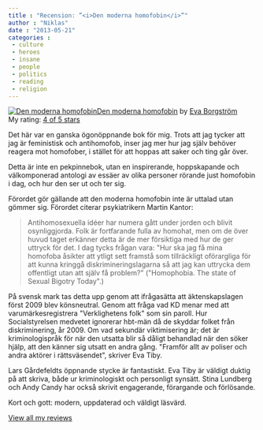 ```yaml
---
title : "Recension: ”<i>Den moderna homofobin</i>”"
author : "Niklas"
date : "2013-05-21"
categories : 
 - culture
 - heroes
 - insane
 - people
 - politics
 - reading
 - religion
---
```


[![Den moderna homofobin](http://d.gr-assets.com/books/1329800285m/12450255.jpg)](http://www.goodreads.com/book/show/12450255-den-moderna-homofobin)[Den moderna homofobin](http://www.goodreads.com/book/show/12450255-den-moderna-homofobin) by [Eva Borgström](http://www.goodreads.com/author/show/1712418.Eva_Borgstr_m)  
My rating: [4 of 5 stars](http://www.goodreads.com/review/show/281259899)  
  
Det här var en ganska ögonöppnande bok för mig. Trots att jag tycker att jag är feministisk och antihomofob, inser jag mer hur jag själv behöver reagera mot homofober, i stället för att hoppas att saker och ting går över.  
  
Detta är inte en pekpinnebok, utan en inspirerande, hoppskapande och välkomponerad antologi av essäer av olika personer rörande just homofobin i dag, och hur den ser ut och ter sig.  
  
Förordet gör gällande att den moderna homofobin inte är uttalad utan gömmer sig. Förordet citerar psykiatrikern Martin Kantor:  
  

> Antihomosexuella idéer har numera gått under jorden och blivit osynliggjorda. Folk är fortfarande fulla av homohat, men om de över huvud taget erkänner detta är de mer försiktiga med hur de ger uttryck för det. I dag tycks frågan vara: "Hur ska jag få mina homofoba åsikter att ytligt sett framstå som tillräckligt oförargliga för att kunna kringgå diskrimineringslagarna så att jag kan uttrycka dem offentligt utan att själv få problem?" ("Homophobia. The state of Sexual Bigotry Today".)

  
  
På svensk mark tas detta upp genom att ifrågasätta att äktenskapslagen först 2009 blev könsneutral. Genom att fråga vad KD menar med att varumärkesregistrera "Verklighetens folk" som sin paroll. Hur Socialstyrelsen medvetet ignorerar hbt-män då de skyddar folket från diskriminering, år 2009. Om vad sekundär viktimisering är; det är kriminologispråk för när den utsatta blir så dåligt behandlad när den söker hjälp, att den känner sig utsatt en andra gång. "Framför allt av poliser och andra aktörer i rättsväsendet", skriver Eva Tiby.  
  
Lars Gårdefeldts öppnande stycke är fantastiskt. Eva Tiby är väldigt duktig på att skriva, både ur kriminologiskt och personligt synsätt. Stina Lundberg och Andy Candy har också skrivit engagerande, förargande och förlösande.  
  
Kort och gott: modern, uppdaterad och väldigt läsvärd.  
  
[View all my reviews](http://www.goodreads.com/review/list/2106358-niklas-pivic)

